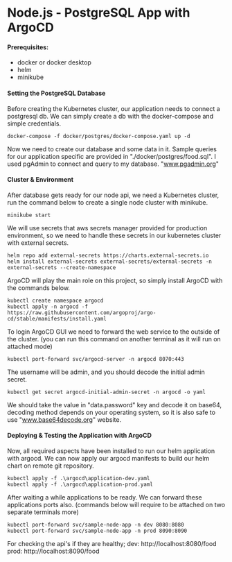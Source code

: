 # Node.js - PostgreSQL App with ArgoCD

#### Prerequisites:
- docker or docker desktop
- helm
- minikube

#### Setting the PostgreSQL Database

Before creating the Kubernetes cluster, our application needs to connect a postgresql db. We can simply create a db with the docker-compose and simple credentials.
```
docker-compose -f docker/postgres/docker-compose.yaml up -d
```
Now we need to create our database and some data in it. Sample queries for our application specific are provided in "./docker/postgres/food.sql". I used pgAdmin to connect and query to my database. "www.pgadmin.org"

#### Cluster & Environment

After database gets ready for our node api, we need a Kubernetes cluster, run the command below to create a single node cluster with minikube.
```
minikube start
```
We will use secrets that aws secrets manager provided for production environment, so we need to handle these secrets in our kubernetes cluster with external secrets. 
```
helm repo add external-secrets https://charts.external-secrets.io
helm install external-secrets external-secrets/external-secrets -n external-secrets --create-namespace 
```
ArgoCD will play the main role on this project, so simply install ArgoCD with the commands below.
```
kubectl create namespace argocd
kubectl apply -n argocd -f https://raw.githubusercontent.com/argoproj/argo-cd/stable/manifests/install.yaml
```
To login ArgoCD GUI we need to forward the web service to the outside of the cluster.
(you can run this command on another terminal as it will run on attached mode)
```
kubectl port-forward svc/argocd-server -n argocd 8070:443
```
The username will be admin, and you should decode the initial admin secret.
```
kubectl get secret argocd-initial-admin-secret -n argocd -o yaml
```
We should take the value in "data.password" key and decode it on base64, decoding method depends on your operating system, so it is also safe to use "www.base64decode.org" website. 

#### Deploying & Testing the Application with ArgoCD

Now, all required aspects have been installed to run our helm application with argocd. We can now apply our argocd manifests to build our helm chart on remote git repository.
```
kubectl apply -f .\argocd\application-dev.yaml
kubectl apply -f .\argocd\application-prod.yaml
```
After waiting a while applications to be ready. We can forward these applications ports also.
(commands below will require to be attached on two separate terminals more)
```
kubectl port-forward svc/sample-node-app -n dev 8080:8080
kubectl port-forward svc/sample-node-app -n prod 8090:8090
```
For checking the api's if they are healthy;
dev: http://localhost:8080/food
prod: http://localhost:8090/food